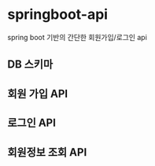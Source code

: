 # springboot-api
spring boot 기반의 간단한 회원가입/로그인 api

## DB 스키마
## 회원 가입 API
## 로그인 API
## 회원정보 조회 API

